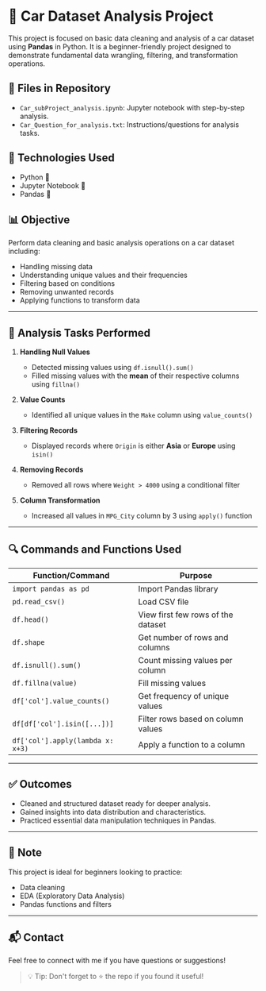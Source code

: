 # 🚗 Car Dataset Analysis Project

This project is focused on basic data cleaning and analysis of a car dataset using **Pandas** in Python. It is a beginner-friendly project designed to demonstrate fundamental data wrangling, filtering, and transformation operations.

## 📁 Files in Repository

- `Car_subProject_analysis.ipynb`: Jupyter notebook with step-by-step analysis.
- `Car_Question_for_analysis.txt`: Instructions/questions for analysis tasks.

## 🔧 Technologies Used

- Python 🐍
- Jupyter Notebook 📓
- Pandas 🐼

## 📊 Objective

Perform data cleaning and basic analysis operations on a car dataset including:

- Handling missing data
- Understanding unique values and their frequencies
- Filtering based on conditions
- Removing unwanted records
- Applying functions to transform data

---

## 📌 Analysis Tasks Performed

1. **Handling Null Values**  
   - Detected missing values using `df.isnull().sum()`  
   - Filled missing values with the **mean** of their respective columns using `fillna()`

2. **Value Counts**  
   - Identified all unique values in the `Make` column using `value_counts()`

3. **Filtering Records**  
   - Displayed records where `Origin` is either **Asia** or **Europe** using `isin()`

4. **Removing Records**  
   - Removed all rows where `Weight > 4000` using a conditional filter

5. **Column Transformation**  
   - Increased all values in `MPG_City` column by 3 using `apply()` function

---

## 🔍 Commands and Functions Used

| Function/Command       | Purpose                                                |
|------------------------|--------------------------------------------------------|
| `import pandas as pd`  | Import Pandas library                                  |
| `pd.read_csv()`        | Load CSV file                                          |
| `df.head()`            | View first few rows of the dataset                     |
| `df.shape`             | Get number of rows and columns                         |
| `df.isnull().sum()`    | Count missing values per column                        |
| `df.fillna(value)`     | Fill missing values                                    |
| `df['col'].value_counts()` | Get frequency of unique values                     |
| `df[df['col'].isin([...])]` | Filter rows based on column values                |
| `df['col'].apply(lambda x: x+3)` | Apply a function to a column                 |

---

## ✅ Outcomes

- Cleaned and structured dataset ready for deeper analysis.
- Gained insights into data distribution and characteristics.
- Practiced essential data manipulation techniques in Pandas.

---

## 📌 Note

This project is ideal for beginners looking to practice:
- Data cleaning
- EDA (Exploratory Data Analysis)
- Pandas functions and filters

---

## 📬 Contact

Feel free to connect with me if you have questions or suggestions!

> 💡 Tip: Don't forget to ⭐ the repo if you found it useful!

